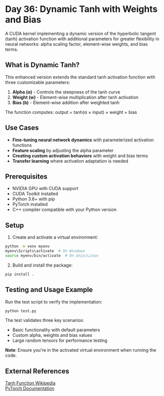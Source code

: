 # Day 36: Dynamic Tanh with Weights and Bias

A CUDA kernel implementing a dynamic version of the hyperbolic tangent (tanh) activation function with additional parameters for greater flexibility in neural networks: alpha scaling factor, element-wise weights, and bias terms.

## What is Dynamic Tanh?

This enhanced version extends the standard tanh activation function with three customizable parameters:

1. **Alpha (α)** - Controls the steepness of the tanh curve
2. **Weight (w)** - Element-wise multiplication after tanh activation 
3. **Bias (b)** - Element-wise addition after weighted tanh

The function computes:
  output = tanh(α × input) × weight + bias

## Use Cases

- **Fine-tuning neural network dynamics** with parameterized activation functions
- **Feature scaling** by adjusting the alpha parameter
- **Creating custom activation behaviors** with weight and bias terms
- **Transfer learning** where activation adaptation is needed

## Prerequisites
- NVIDIA GPU with CUDA support
- CUDA Toolkit installed
- Python 3.6+ with pip
- PyTorch installed
- C++ compiler compatible with your Python version

## Setup
1. Create and activate a virtual environment:

```bash
python -m venv myenv
myenv\Scripts\activate  # On Windows
source myenv/bin/activate  # On Unix/Linux
```

2. Build and install the package:

```bash
pip install .
```

## Testing and Usage Example
Run the test script to verify the implementation:

```bash
python test.py
```

The test validates three key scenarios:
- Basic functionality with default parameters
- Custom alpha, weights and bias values
- Large random tensors for performance testing

**Note**: Ensure you're in the activated virtual environment when running the code.

## External References

[Tanh Function Wikipedia](https://en.wikipedia.org/wiki/Hyperbolic_functions#Hyperbolic_tangent)  
[PyTorch Documentation](https://pytorch.org/docs/stable/generated/torch.nn.Tanh.html)